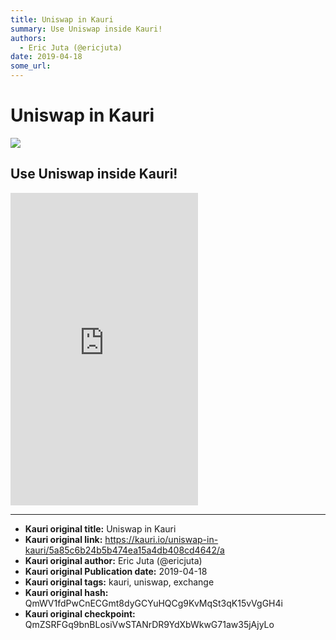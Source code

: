```yaml
---
title: Uniswap in Kauri
summary: Use Uniswap inside Kauri!
authors:
  - Eric Juta (@ericjuta)
date: 2019-04-18
some_url: 
---
```


# Uniswap in Kauri

![](https://ipfs.infura.io/ipfs/QmcXsNq3ggEgwW9f27yZJZr3vxbVXtKowr7r1EXnq338f7)


## Use Uniswap inside Kauri!
<iframe data-src="https://uniswap.exchange/swap?autoplay=1&amp;auto_play=true" frameborder="0" scrolling="no" allowtransparency="true" sandbox="allow-popups allow-popups-to-escape-sandbox allow-same-origin allow-scripts" src="https://uniswap.exchange/swap?autoplay=1&amp;auto_play=true" height="500"></iframe>



---

- **Kauri original title:** Uniswap in Kauri
- **Kauri original link:** https://kauri.io/uniswap-in-kauri/5a85c6b24b5b474ea15a4db408cd4642/a
- **Kauri original author:** Eric Juta (@ericjuta)
- **Kauri original Publication date:** 2019-04-18
- **Kauri original tags:** kauri, uniswap, exchange
- **Kauri original hash:** QmWV1fdPwCnECGmt8dyGCYuHQCg9KvMqSt3qK15vVgGH4i
- **Kauri original checkpoint:** QmZSRFGq9bnBLosiVwSTANrDR9YdXbWkwG71aw35jAjyLo



